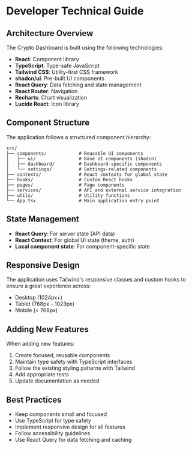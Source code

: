 
# Developer Technical Guide

## Architecture Overview
The Crypto Dashboard is built using the following technologies:
- **React**: Component library
- **TypeScript**: Type-safe JavaScript
- **Tailwind CSS**: Utility-first CSS framework
- **shadcn/ui**: Pre-built UI components
- **React Query**: Data fetching and state management
- **React Router**: Navigation
- **Recharts**: Chart visualization
- **Lucide React**: Icon library

## Component Structure
The application follows a structured component hierarchy:

```
src/
├── components/            # Reusable UI components
│   ├── ui/                # Base UI components (shadcn)
│   ├── dashboard/         # Dashboard-specific components
│   └── settings/          # Settings-related components
├── contexts/              # React contexts for global state
├── hooks/                 # Custom React hooks
├── pages/                 # Page components
├── services/              # API and external service integration
├── utils/                 # Utility functions
└── App.tsx                # Main application entry point
```

## State Management
- **React Query**: For server state (API data)
- **React Context**: For global UI state (theme, auth)
- **Local component state**: For component-specific state

## Responsive Design
The application uses Tailwind's responsive classes and custom hooks to ensure a great experience across:
- Desktop (1024px+)
- Tablet (768px - 1023px)
- Mobile (< 768px)

## Adding New Features
When adding new features:
1. Create focused, reusable components
2. Maintain type safety with TypeScript interfaces
3. Follow the existing styling patterns with Tailwind
4. Add appropriate tests
5. Update documentation as needed

## Best Practices
- Keep components small and focused
- Use TypeScript for type safety
- Implement responsive design for all features
- Follow accessibility guidelines
- Use React Query for data fetching and caching
